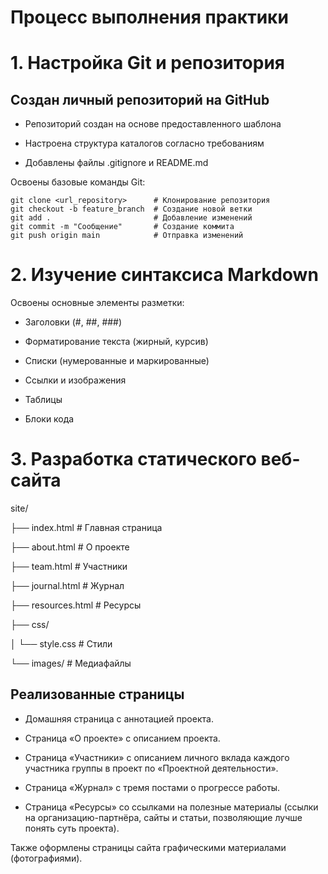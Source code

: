 # Процесс выполнения практики

# 1. Настройка Git и репозитория

## Создан личный репозиторий на GitHub

 - Репозиторий создан на основе предоставленного шаблона

 - Настроена структура каталогов согласно требованиям

- Добавлены файлы .gitignore и README.md

Освоены базовые команды Git:

```
git clone <url_repository>      # Клонирование репозитория
git checkout -b feature_branch  # Создание новой ветки
git add .                       # Добавление изменений
git commit -m "Сообщение"       # Создание коммита
git push origin main            # Отправка изменений
```

# 2. Изучение синтаксиса Markdown

Освоены основные элементы разметки:

- Заголовки (#, ##, ###)

- Форматирование текста (жирный, курсив)

- Списки (нумерованные и маркированные)

- Ссылки и изображения

- Таблицы

- Блоки кода

# 3. Разработка статического веб-сайта

site/

├── index.html # Главная страница

├── about.html # О проекте

├── team.html # Участники

├── journal.html # Журнал

├── resources.html # Ресурсы

├── css/

│ └── style.css # Стили

└── images/ # Медиафайлы

## Реализованные страницы

 - Домашняя страница с аннотацией проекта.

- Страница «О проекте» с описанием проекта.

- Страница «Участники» с описанием личного вклада каждого участника группы в проект по «Проектной деятельности».

- Страница «Журнал» с тремя постами о прогрессе работы.

- Страница «Ресурсы» со ссылками на полезные материалы (ссылки на организацию-партнёра, сайты и статьи, позволяющие лучше понять суть проекта).

Также оформлены страницы сайта графическими материалами (фотографиями).









